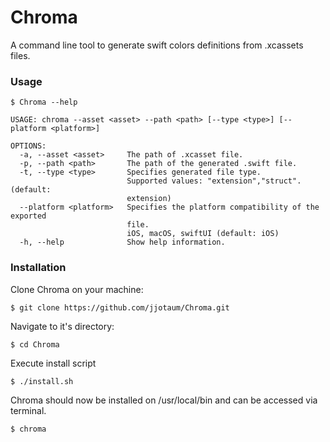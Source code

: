 # Chroma

A command line tool to generate swift colors definitions from .xcassets files.

### Usage

```
$ Chroma --help

USAGE: chroma --asset <asset> --path <path> [--type <type>] [--platform <platform>]

OPTIONS:
  -a, --asset <asset>     The path of .xcasset file. 
  -p, --path <path>       The path of the generated .swift file. 
  -t, --type <type>       Specifies generated file type.
                          Supported values: "extension","struct". (default:
                          extension)
  --platform <platform>   Specifies the platform compatibility of the exported
                          file.
                          iOS, macOS, swiftUI (default: iOS)
  -h, --help              Show help information.

```

### Installation

Clone Chroma on your machine:

```
$ git clone https://github.com/jjotaum/Chroma.git
```
Navigate to it's directory:

```
$ cd Chroma
```

Execute install script
```
$ ./install.sh
```
Chroma should now be installed on /usr/local/bin and can be accessed via terminal.
```
$ chroma
```
